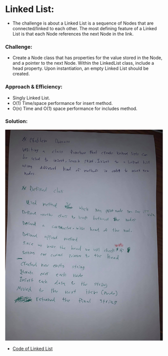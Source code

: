 # Linked List:
<!-- Short summary or background information -->
- The challenge is about a Linked List is a sequence of Nodes that are connected/linked to each other. The most defining feature of a Linked List is that each Node references the next Node in the link.

### Challenge:
<!-- Description of the challenge -->
- Create a Node class that has properties for the value stored in the Node, and a pointer to the next Node. Within the LinkedList class, include a head property. Upon instantiation, an empty Linked List should be created.

### Approach & Efficiency:
<!-- What approach did you take? Why? What is the Big O space/time for this approach? -->
- Singly Linked List.
- O(1) Time/space performance for insert method.
- O(n) Time and O(1) space performance for includes method.

### Solution:
<!-- Embedded whiteboard image -->


![Reversed List](../assets/linked_list.jpg)

- [Code of Linked List](linked_list.py)
